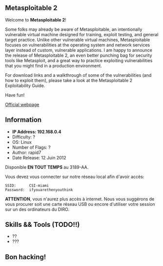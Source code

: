 ## Metasploitable 2
Welcome to **Metasploitable 2**!

Some folks may already be aware of Metasploitable, an intentionally vulnerable virtual machine designed for training, exploit testing, and general target practice. Unlike other vulnerable virtual machines, Metasploitable focuses on vulnerabilities at the operating system and network services layer instead of custom, vulnerable applications. I am happy to announce the release of Metasploitable 2, an even better punching bag for security tools like Metasploit, and a great way to practice exploiting vulnerabilities that you might find in a production environment.

For download links and a walkthrough of some of the vulnerabilities (and how to exploit them), please take a look at the Metasploitable 2 Exploitability Guide.

Have fun!

[Official webpage](https://www.vulnhub.com/entry/metasploitable-2,29/)

## Information
- **IP Address: 192.168.0.4**
- Difficulty: ?
- OS: Linux
- Number of Flags: ?
- Author: rapid7
- Date Release: 12 Juin 2012

Disponible **EN TOUT TEMPS** au 3189-AA. 

Vous devez vous connecter sur notre réseau local afin d'avoir accès:
```
SSID:      CSI-miami
Password:  ifyouarethenyouthink
```

**ATTENTION**, vous n'aurez plus accès à internet. Nous vous suggérons de vous procurer soit une carte réseau USB ou encore d'utiliser votre session sur un des ordinateurs du DIRO.

## Skills && Tools (TODO!!)
- ??
- ???

## Bon hacking!
